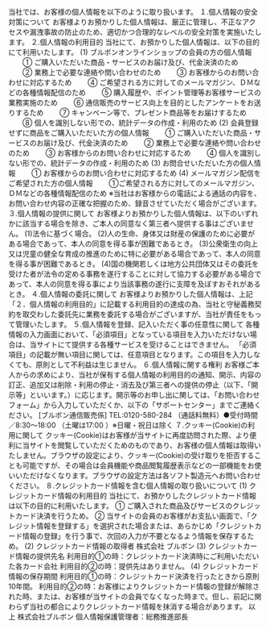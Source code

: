 当社では、お客様の個人情報を以下のように取り扱います。
１.個人情報の安全対策について
お客様よりお預かりした個人情報は、厳正に管理し、不正なアクセスや漏洩事故の防止のため、適切かつ合理的なレベルの安全対策を実施いたします。
２.個人情報の利用目的
当社にて、お預かりした個人情報は、以下の目的にて利用いたします。
(1) ブルボンオンラインショップの会員の方の個人情報
　　① ご購入いただいた商品・サービスのお届け及び、代金決済のため
　　② 業務上で必要な連絡や問い合わせのため
　　③ お客様からのお問い合わせに対応するため
　　④ ご希望される方に対してのメールマガジン、ＤＭなどの各種情報配信のため
　　⑤ 購入履歴や、ポイント管理等お客様サービスの業務実施のため
　　⑥ 通信販売のサービス向上を目的としたアンケートをお送りするため
　　⑦ キャンペーン等で、プレゼント商品等をお届けするため
　　⑧ 個人を識別しない形での、統計データの作成・利用のため
(2) 会員登録せずに商品をご購入いただいた方の個人情報
　　① ご購入いただいた商品・サービスのお届け及び、代金決済のため
　　② 業務上で必要な連絡や問い合わせのため
　　③ お客様からのお問い合わせに対応するため
　　④ 個人を識別しない形での、統計データの作成・利用のため
(3) お問合せいただいた方の個人情報
　　① お客様からのお問い合わせに対応するため
(4) メールマガジン配信をご希望された方の個人情報
　　①ご希望される方に対してのメールマガジン、ＤＭなどの各種情報配信のため
※当社はお客様からの電話による通話の内容を、お問い合わせ内容の正確な把握のため、録音させていただく場合がございます。
３.個人情報の提供に関して
お客様よりお預かりした個人情報は、以下のいずれかに該当する場合を除き、ご本人の同意なく第三者へ提供する事はございません。
(1)法令に基づく場合。
(2)人の生命、身体又は財産の保護のために必要がある場合であって、本人の同意を得る事が困難であるとき。
(3)公衆衛生の向上又は児童の健全な育成の推進のために特に必要がある場合であって、本人の同意を得る事が困難であるとき。
(4)国の機関若しくは地方公共団体又はその委託を受けた者が法令の定める事務を遂行することに対して協力する必要がある場合であって、本人の同意を得る事により当該事務の遂行に支障を及ぼすおそれがあるとき。
４.個人情報の委託に関して
お客様よりお預かりした個人情報は、上記「２．個人情報の利用目的」に記載する利用目的の達成の為、当社と守秘義務契約を取交わした委託先に業務を委託する場合がございますが、当社が責任をもって管理いたします。
５.個人情報を登録、記入いただく事の任意性に関して
各種情報の入力画面において、「必須項目」となっている項目を入力いただけない場合は、当サイトにて提供する各種サービスを受けることはできません。
「必須項目」の記載が無い項目に関しては、任意項目となります。この項目を入力しなくても、原則として不利益は生じません。
６.個人情報に関する権利
お客様ご本人からの求めにより、当社が保有する個人情報の利用目的の通知、開示、内容の訂正、追加又は削除・利用の停止・消去及び第三者への提供の停止（以下、「開示等」といいます。）に応じます。開示等のお申し出に関しては、「お問い合わせフォーム」から入力していただくか、以下の「サポートセンター」までご連絡ください。
[ブルボン通信販売係]
TEL:0120-580-284 （通話料無料）●受付時間／8:30～18:00 （土曜は17:00 ）※日曜・祝日は除く
７.クッキー(Cookie)の利用に関して
クッキー(Cookie)はお客様が当サイトに再度訪問された際、より便利に当サイトを閲覧していただくためのものであり、お客様の個人情報は取得いたしません。ブラウザの設定により、クッキー(Cookie)の受け取りを拒否することも可能ですが、その場合は会員機能や商品閲覧履歴表示などの一部機能をお使いいただけなくなります。ブラウザの設定方法は各ソフト製造元へお問い合わせください。
８.クレジットカード情報を含む個人情報の取り扱いについて
(1) クレジットカード情報の利用目的
当社にて、お預かりしたクレジットカード情報は以下の目的に利用いたします。
① ご購入された商品及びサービスのクレジットカード決済を行うため。
② 当サイトの会員のお客様がお支払い画面で、「クレジット情報を登録する」を選択された場合または、あらかじめ「クレジットカード情報の登録」を行う事で、次回の入力が不要となるよう情報を保存するため。
(2) クレジットカード情報の取得者
株式会社 ブルボン
(3) クレジットカード情報の提供先名
利用目的①の時：クレジットカード決済時にご利用いただいた各カード会社
利用目的②の時：提供先はありません。
(4) クレジットカード情報の保存期間
利用目的①の時：クレジットカード決済を行ったときから原則10年間。
利用目的②の時：お客様によりクレジットカード情報の登録が解除された時、または、お客様が当サイトの会員でなくなった時まで。但し、前記に関わらず当社の都合によりクレジットカード情報を抹消する場合があります。
以上
株式会社ブルボン
個人情報保護管理者：総務推進部長

